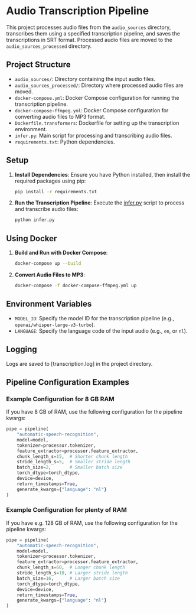 # Audio Transcription Pipeline

This project processes audio files from the `audio_sources` directory, transcribes them using a specified transcription pipeline, and saves the transcriptions in SRT format. Processed audio files are moved to the `audio_sources_processed` directory.

## Project Structure

- `audio_sources/`: Directory containing the input audio files.
- `audio_sources_processed/`: Directory where processed audio files are moved.
- `docker-compose.yml`: Docker Compose configuration for running the transcription pipeline.
- `docker-compose-ffmpeg.yml`: Docker Compose configuration for converting audio files to MP3 format.
- `Dockerfile.transformers`: Dockerfile for setting up the transcription environment.
- `infer.py`: Main script for processing and transcribing audio files.
- `requirements.txt`: Python dependencies.

## Setup

1. **Install Dependencies**: Ensure you have Python installed, then install the required packages using pip:
    ```sh
    pip install -r requirements.txt
    ```

2. **Run the Transcription Pipeline**: Execute the [infer.py](http://_vscodecontentref_/0) script to process and transcribe audio files:
    ```sh
    python infer.py
    ```

## Using Docker

1. **Build and Run with Docker Compose**:
    ```sh
    docker-compose up --build
    ```

2. **Convert Audio Files to MP3**:
    ```sh
    docker-compose -f docker-compose-ffmpeg.yml up
    ```

## Environment Variables

- `MODEL_ID`: Specify the model ID for the transcription pipeline (e.g., `openai/whisper-large-v3-turbo`).
- `LANGUAGE`: Specify the language code of the input audio (e.g., `en`, or `nl`).

## Logging

Logs are saved to [transcription.log] in the project directory.

## Pipeline Configuration Examples

### Example Configuration for 8 GB RAM

If you have 8 GB of RAM, use the following configuration for the pipeline kwargs:

```python
pipe = pipeline(
    "automatic-speech-recognition",
    model=model,
    tokenizer=processor.tokenizer,
    feature_extractor=processor.feature_extractor,
    chunk_length_s=15,  # Shorter chunk length
    stride_length_s=5,  # Smaller stride length
    batch_size=2,       # Smaller batch size
    torch_dtype=torch_dtype,
    device=device,
    return_timestamps=True,
    generate_kwargs={"language": "nl"} 
)
```

### Example Configuration for plenty of RAM
If you have e.g. 128 GB of RAM, use the following configuration for the pipeline kwargs:

```python
pipe = pipeline(
    "automatic-speech-recognition",
    model=model,
    tokenizer=processor.tokenizer,
    feature_extractor=processor.feature_extractor,
    chunk_length_s=60,  # Longer chunk length
    stride_length_s=10, # Larger stride length
    batch_size=16,      # Larger batch size
    torch_dtype=torch_dtype,
    device=device,
    return_timestamps=True,
    generate_kwargs={"language": "nl"} 
)
```
